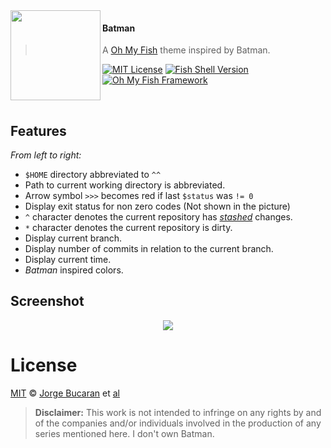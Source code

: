 <img src="https://dl.dropboxusercontent.com/u/56336/omf/omf-logo-optimised.svg" align="left" width="144px" height="144px"/>

#### Batman
> A [Oh My Fish][omf-link] theme inspired by Batman.

[![MIT License](https://img.shields.io/badge/license-MIT-007EC7.svg?style=flat-square)](/LICENSE)
[![Fish Shell Version](https://img.shields.io/badge/fish-v2.2.0-007EC7.svg?style=flat-square)](http://fishshell.com)
[![Oh My Fish Framework](https://img.shields.io/badge/Oh%20My%20Fish-Framework-007EC7.svg?style=flat-square)](https://www.github.com/oh-my-fish/oh-my-fish)

<br/>

## Features

_From left to right:_

+ `$HOME` directory abbreviated to `^^`
+ Path to current working directory is abbreviated.
+ Arrow symbol `>>>` becomes red if last `$status` was `!= 0`
+ Display exit status for non zero codes (Not shown in the picture)
+ `^` character denotes the current repository has [_stashed_](https://git-scm.com/book/no-nb/v1/Git-Tools-Stashing) changes.
+ `*` character denotes the current repository is dirty.
+ Display current branch.
+ Display number of commits in relation to the current branch.
+ Display current time.
+ _Batman_ inspired colors.

## Screenshot

<p align="center">
<img src="https://cloud.githubusercontent.com/assets/8317250/7788702/8ae84014-0281-11e5-9082-f528002e45ed.png">
</p>

# License

[MIT][mit] © [Jorge Bucaran][author] et [al][contributors]

> __Disclaimer:__ This work is not intended to infringe on any rights by and of the companies and/or individuals involved in the production of any series mentioned here. I don't own Batman.


[mit]:            http://opensource.org/licenses/MIT
[author]:         http://about.bucaran.me
[omf-link]:       https://www.github.com/oh-my-fish/oh-my-fish
[contributors]:   https://github.com/oh-my-fish/oh-my-fish/graphs/contributors
